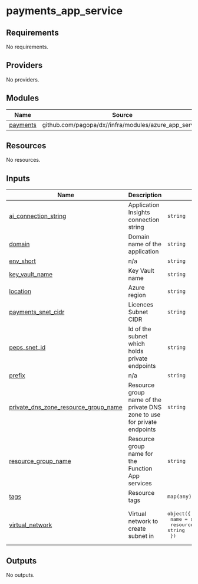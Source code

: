 # payments_app_service

<!-- BEGIN_TF_DOCS -->
## Requirements

No requirements.

## Providers

No providers.

## Modules

| Name | Source | Version |
|------|--------|---------|
| <a name="module_payments"></a> [payments](#module\_payments) | github.com/pagopa/dx//infra/modules/azure_app_service | main |

## Resources

No resources.

## Inputs

| Name | Description | Type | Default | Required |
|------|-------------|------|---------|:--------:|
| <a name="input_ai_connection_string"></a> [ai\_connection\_string](#input\_ai\_connection\_string) | Application Insights connection string | `string` | n/a | yes |
| <a name="input_domain"></a> [domain](#input\_domain) | Domain name of the application | `string` | n/a | yes |
| <a name="input_env_short"></a> [env\_short](#input\_env\_short) | n/a | `string` | n/a | yes |
| <a name="input_key_vault_name"></a> [key\_vault\_name](#input\_key\_vault\_name) | Key Vault name | `string` | n/a | yes |
| <a name="input_location"></a> [location](#input\_location) | Azure region | `string` | n/a | yes |
| <a name="input_payments_snet_cidr"></a> [payments\_snet\_cidr](#input\_payments\_snet\_cidr) | Licences Subnet CIDR | `string` | n/a | yes |
| <a name="input_peps_snet_id"></a> [peps\_snet\_id](#input\_peps\_snet\_id) | Id of the subnet which holds private endpoints | `string` | n/a | yes |
| <a name="input_prefix"></a> [prefix](#input\_prefix) | n/a | `string` | `"io"` | no |
| <a name="input_private_dns_zone_resource_group_name"></a> [private\_dns\_zone\_resource\_group\_name](#input\_private\_dns\_zone\_resource\_group\_name) | Resource group name of the private DNS zone to use for private endpoints | `string` | n/a | yes |
| <a name="input_resource_group_name"></a> [resource\_group\_name](#input\_resource\_group\_name) | Resource group name for the Function App services | `string` | n/a | yes |
| <a name="input_tags"></a> [tags](#input\_tags) | Resource tags | `map(any)` | n/a | yes |
| <a name="input_virtual_network"></a> [virtual\_network](#input\_virtual\_network) | Virtual network to create subnet in | <pre>object({<br/>    name                = string<br/>    resource_group_name = string<br/>  })</pre> | n/a | yes |

## Outputs

No outputs.
<!-- END_TF_DOCS -->
